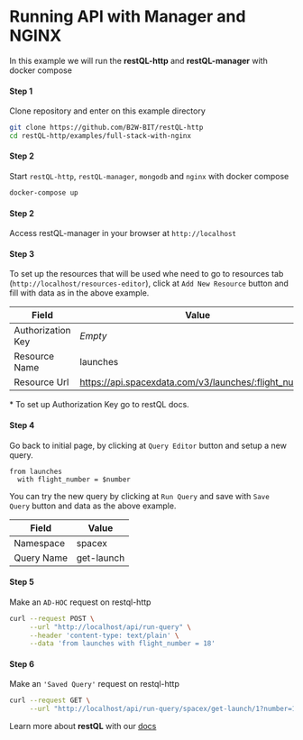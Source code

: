 # Running API with Manager and NGINX
In this example we will run the **restQL-http** and **restQL-manager** with docker compose

#### Step 1
Clone repository and enter on this example directory

```sh
git clone https://github.com/B2W-BIT/restQL-http
cd restQL-http/examples/full-stack-with-nginx
```

#### Step 2
Start `restQL-http`, `restQL-manager`, `mongodb` and `nginx` with docker compose

```sh
docker-compose up
```

#### Step 2
Access restQL-manager in your browser at `http://localhost`

#### Step 3
To set up the resources that will be used whe need to go to resources tab (`http://localhost/resources-editor`), click at `Add New Resource` button and fill with data as in the above example.

| Field | Value
| --- | --- |
| Authorization Key | *Empty* |
| Resource Name | launches |
| Resource Url | https://api.spacexdata.com/v3/launches/:flight_number |

\* To set up Authorization Key go to restQL docs.

#### Step 4
Go back to initial page, by clicking at `Query Editor` button and setup a new query.

```
from launches
  with flight_number = $number
```

You can try the new query by clicking at `Run Query` and save with `Save Query` button and data as the above example.

| Field | Value
| --- | --- |
| Namespace | spacex |
| Query Name | get-launch |

#### Step 5
Make an `AD-HOC` request on restql-http
```sh
curl --request POST \
     --url "http://localhost/api/run-query" \
     --header 'content-type: text/plain' \
     --data 'from launches with flight_number = 18'
```
#### Step 6
Make an `'Saved Query'` request on restql-http

```sh
curl --request GET \
     --url "http://localhost/api/run-query/spacex/get-launch/1?number=18"
```

Learn more about **restQL** with our [docs](http://docs.restql.b2w.io/#/restql/queryLang)